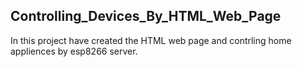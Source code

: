 <h2>Controlling_Devices_By_HTML_Web_Page</h2>
In this project  have created the HTML web page and contrling home appliences by esp8266 server.
